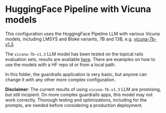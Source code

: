 # HuggingFace Pipeline with Vicuna models

This configuration uses the HuggingFace Pipeline LLM with various Vicuna models, including LMSYS and Bloke variants, 7B and 13B, e.g. [vicuna-7b-v1.3](https://huggingface.co/lmsys/vicuna-7b-v1.3).

The `vicuna-7b-v1.3` LLM model has been tested on the topical rails evaluation sets, results are available [here](../../../nemoguardrails/eval/README.md).
There are examples on how to use the models with a HF repo id or from a local path.

In this folder, the guardrails application is very basic, but anyone can change it with any other more complex configuration.

**Disclaimer**: The current results of using `vicuna-7b-v1.3` LLM are promising, but still incipient.
On more complex guardrails apps, this model may not work correctly. Thorough testing and optimizations, including for the prompts, are needed before considering a production deployment.
